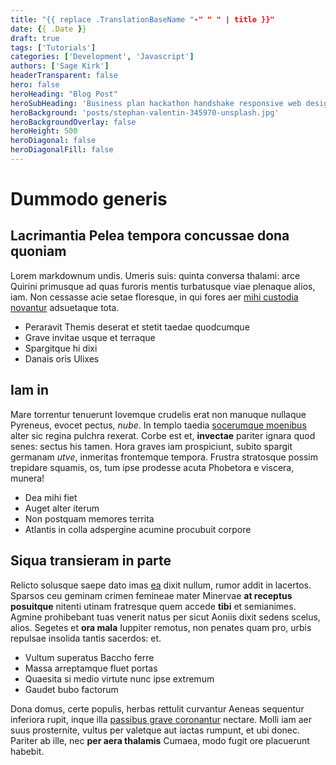 ```yaml
---
title: "{{ replace .TranslationBaseName "-" " " | title }}"
date: {{ .Date }}
draft: true
tags: ['Tutorials']
categories: ['Development', 'Javascript']
authors: ['Sage Kirk']
headerTransparent: false
hero: false
heroHeading: "Blog Post"
heroSubHeading: 'Business plan hackathon handshake responsive web design.'
heroBackground: 'posts/stephan-valentin-345970-unsplash.jpg'
heroBackgroundOverlay: false
heroHeight: 500
heroDiagonal: false
heroDiagonalFill: false
---
```


# Dummodo generis

## Lacrimantia Pelea tempora concussae dona quoniam

Lorem markdownum undis. Umeris suis: quinta conversa thalami: arce Quirini
primusque ad quas furoris mentis turbatusque viae plenaque alios, iam. Non
cessasse acie setae floresque, in qui fores aer [mihi custodia
novantur](#solemus-veniunt) adsuetaque tota.

- Peraravit Themis deserat et stetit taedae quodcumque
- Grave invitae usque et terraque
- Spargitque hi dixi
- Danais oris Ulixes

## Iam in

Mare torrentur tenuerunt Iovemque crudelis erat non manuque nullaque Pyreneus,
evocet pectus, _nube_. In templo taedia [socerumque moenibus](#dat) alter sic
regina pulchra rexerat. Corbe est et, **invectae** pariter ignara quod senes:
sectus his tamen. Hora graves iam prospiciunt, subito spargit germanam _utve_,
inmeritas frontemque tempora. Frustra stratosque possim trepidare squamis, os,
tum ipse prodesse acuta Phobetora e viscera, munera!

- Dea mihi fiet
- Auget alter iterum
- Non postquam memores territa
- Atlantis in colla adspergine acumine procubuit corpore

## Siqua transieram in parte

Relicto solusque saepe dato imas [ea](#non-mea) dixit nullum, rumor addit in
lacertos. Sparsos ceu geminam crimen femineae mater Minervae **at receptus
posuitque** nitenti utinam fratresque quem accede **tibi** et semianimes. Agmine
prohibebant tuas venerit natus per sicut Aoniis dixit sedens scelus, alios.
Segetes et **ora mala** Iuppiter remotus, non penates quam pro, urbis repulsae
insolida tantis sacerdos: et.

- Vultum superatus Baccho ferre
- Massa arreptamque fluet portas
- Quaesita si medio virtute nunc ipse extremum
- Gaudet bubo factorum

Dona domus, certe populis, herbas rettulit curvantur Aeneas sequentur inferiora
rupit, inque illa [passibus grave coronantur](#horto-in-te) nectare. Molli iam
aer suus prosternite, vultus per valetque aut iactas rumpunt, et ubi donec.
Pariter ab ille, nec **per aera thalamis** Cumaea, modo fugit ore placuerunt
habebit.
